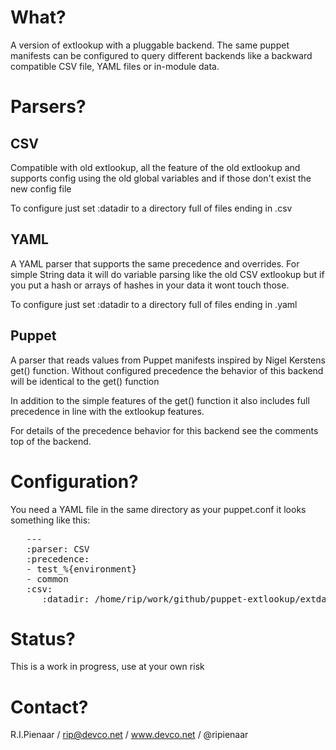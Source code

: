 What?
=====

A version of extlookup with a pluggable backend.  The same
puppet manifests can be configured to query different backends
like a backward compatible CSV file, YAML files or in-module
data.

Parsers?
========

CSV
---

Compatible with old extlookup, all the feature of the old extlookup
and supports config using the old global variables and if those
don't exist the new config file

To configure just set :datadir to a directory full of files ending
in .csv

YAML
----

A YAML parser that supports the same precedence and overrides.
For simple String data it will do variable parsing like the old
CSV extlookup but if you put a hash or arrays of hashes in your
data it wont touch those.

To configure just set :datadir to a directory full of files ending
in .yaml

Puppet
------

A parser that reads values from Puppet manifests inspired by
Nigel Kerstens get() function.  Without configured precedence
the behavior of this backend will be identical to the get()
function

In addition to the simple features of the get() function it
also includes full precedence in line with the extlookup
features.

For details of the precedence behavior for this backend see
the comments top of the backend.

Configuration?
==============

You need a YAML file in the same directory as your puppet.conf
it looks something like this:

<pre>
   ---
   :parser: CSV
   :precedence:
   - test_%{environment}
   - common
   :csv:
      :datadir: /home/rip/work/github/puppet-extlookup/extdata
</pre>

Status?
=======

This is a work in progress, use at your own risk

Contact?
========

R.I.Pienaar / rip@devco.net / www.devco.net / @ripienaar
